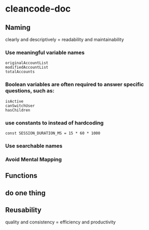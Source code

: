 # cleancode-doc

## Naming

clearly and descriptively = readability and maintainability

### Use meaningful variable names
```
originalAccountList
modifiedAccountList
totalAccounts
```
### Boolean variables are often required to answer specific questions, such as:
```
isActive
canSwitchUser
hasChildren
```
### use constants to instead of hardcoding
  ```
  const SESSION_DURATION_MS = 15 * 60 * 1000
  ```
### Use searchable names
### Avoid Mental Mapping


## Functions

## do one thing

## Reusability

quality and consistency = efficiency and productivity
